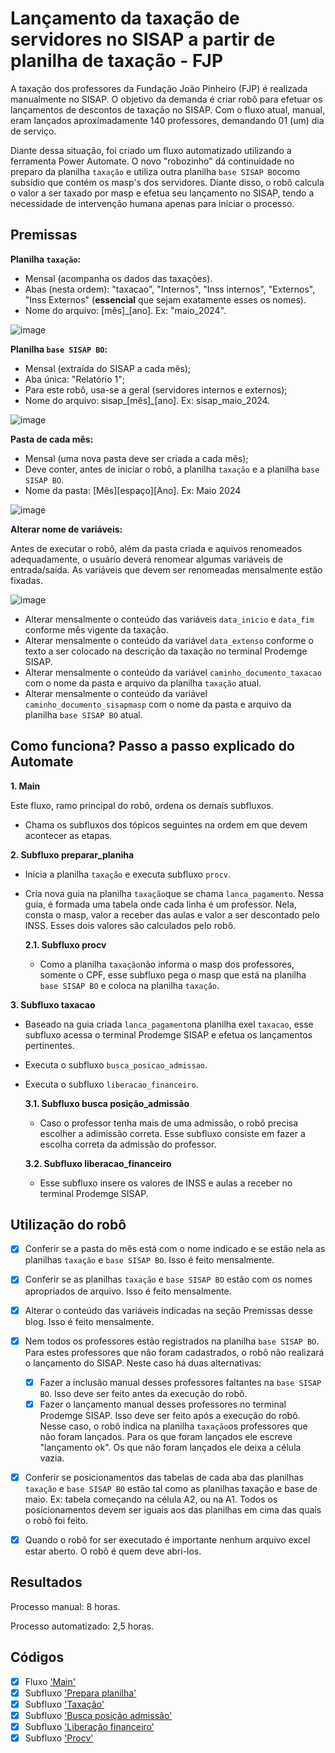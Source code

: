 # Lançamento da taxação de servidores no SISAP a partir de planilha de taxação - FJP

A taxação dos professores da Fundação João Pinheiro (FJP) é realizada manualmente no SISAP. O objetivo da demanda é criar robô para efetuar os lançamentos de descontos de taxação no SISAP. Com o fluxo atual, manual, eram lançados aproximadamente 140 professores, demandando 01 (um) dia de serviço.

Diante dessa situação, foi criado um fluxo automatizado utilizando a ferramenta Power Automate. O novo "robozinho" dá continuidade no preparo da planilha `taxação` e utiliza outra planilha `base SISAP BO`como subsídio que contém os masp's dos servidores. Diante disso, o robô calcula o valor a ser taxado por masp e efetua seu lançamento no SISAP, tendo a necessidade de intervenção humana apenas para iniciar o processo.

## Premissas

**Planilha `taxação`:**

- Mensal (acompanha os dados das taxações).
- Abas (nesta ordem): "taxacao", "Internos", "Inss internos", "Externos", "Inss Externos" (**essencial** que sejam exatamente esses os nomes).
- Nome do arquivo: [mês]_[ano]. Ex: "maio_2024".

![image](https://github.com/automatiza-mg/automatizacoes/assets/65547646/2ae333e8-beab-4efa-b98c-2a340afbf686)

**Planilha `base SISAP BO`:**

- Mensal (extraída do SISAP a cada mês);
- Aba única: "Relatório 1";
- Para este robô, usa-se a geral (servidores internos e externos);
- Nome do arquivo: sisap_[mês]_[ano]. Ex: sisap_maio_2024.

![image](https://github.com/automatiza-mg/automatizacoes/assets/65547646/16578ed5-0826-4b15-a0b3-086bd2ba5a01)

**Pasta de cada mês:**

- Mensal (uma nova pasta deve ser criada a cada mês);
- Deve conter, antes de iniciar o robô, a planilha `taxação` e a planilha `base SISAP BO`.
- Nome da pasta: [Mês][espaço][Ano]. Ex: Maio 2024

![image](https://github.com/automatiza-mg/automatizacoes/assets/65547646/95bf7bc8-9aab-4bc1-85b2-d111fb446671)

**Alterar nome de variáveis:**

Antes de executar o robô, além da pasta criada e aquivos renomeados adequadamente, o usuário deverá renomear algumas variáveis de entrada/saída. As variáveis que devem ser renomeadas mensalmente estão fixadas.

![image](https://github.com/automatiza-mg/automatizacoes/assets/65547646/2e738eb3-2a58-47e7-8499-b6eddee7d4f1)

- Alterar mensalmente o conteúdo das variáveis `data_inicio` e `data_fim`  conforme mês vigente da taxação.
- Alterar mensalmente o conteúdo da variável `data_extenso` conforme o texto a ser colocado na descrição da taxação no terminal Prodemge SISAP.
- Alterar mensalmente o conteúdo da variável `caminho_documento_taxacao` com o nome da pasta e arquivo da planilha `taxação` atual.
- Alterar mensalmente o conteúdo da variável `caminho_documento_sisapmasp` com o nome da pasta e arquivo da planilha `base SISAP BO` atual.

## Como funciona? Passo a passo explicado do Automate

**1. Main**

Este fluxo, ramo principal do robô, ordena os demais subfluxos.

- Chama os subfluxos dos tópicos seguintes na ordem em que devem acontecer as etapas.

**2. Subfluxo preparar_planiha**

- Inicia a planilha `taxação` e executa subfluxo `procv`.
- Cria nova guia na planilha `taxação`que se chama `lanca_pagamento`. Nessa guia, é formada uma tabela onde cada linha é um professor. Nela, consta o masp, valor a receber das aulas e valor a ser descontado pelo INSS. Esses dois valores são calculados pelo robô.

  **2.1. Subfluxo procv**

  - Como a planilha `taxação`não informa o masp dos professores, somente o CPF, esse subfluxo pega o masp que está na planilha `base SISAP BO` e coloca na planilha `taxação`.

**3. Subfluxo taxacao**

- Baseado na guia criada `lanca_pagamento`na planilha exel `taxacao`, esse subfluxo acessa o terminal Prodemge SISAP e efetua os lançamentos pertinentes.
- Executa o subfluxo `busca_posicao_admissao`.
- Executa o subfluxo `liberacao_financeiro`.

  **3.1. Subfluxo busca posição_admissão**

  - Caso o professor tenha mais de uma admissão, o robô precisa escolher a adimissão correta. Esse subfluxo consiste em fazer a escolha correta da admissão do professor.

  **3.2. Subfluxo liberacao_financeiro**

  - Esse subfluxo insere os valores de INSS e aulas a receber no terminal Prodemge SISAP.

## Utilização do robô

- [x] Conferir se a pasta do mês está com o nome indicado e se estão nela as planilhas `taxação` e `base SISAP BO`. Isso é feito mensalmente.
- [x] Conferir se as planilhas `taxação` e `base SISAP BO` estão com os nomes apropriados de arquivo. Isso é feito mensalmente.
- [x] Alterar o conteúdo das variáveis indicadas na seção Premissas desse blog. Isso é feito mensalmente.
- [x] Nem todos os professores estão registrados na planilha `base SISAP BO`. Para estes professores que não foram cadastrados, o robô não realizará o lançamento do SISAP. Neste caso há duas alternativas:
  - [x]   Fazer a inclusão manual desses professores faltantes na `base SISAP BO`. Isso deve ser feito antes da execução do robô.
  - [x]   Fazer o lançamento manual desses professores no terminal Prodemge SISAP. Isso deve ser feito após a execução do robô. Nesse caso, o robô indica na planilha `taxação`os professores que não foram lançados. Para os que foram lançados ele escreve "lançamento ok". Os que não foram lançados ele deixa a célula vazia.
- [x] Conferir se posicionamentos das tabelas de cada aba das planilhas `taxação` e `base SISAP BO` estão tal como as planilhas taxação e base de maio. Ex: tabela começando na célula A2, ou na A1. Todos os posicionamentos devem ser iguais aos das planilhas em cima das quais o robô foi feito.
- [x] Quando o robô for ser executado é importante nenhum arquivo excel estar aberto. O robô é quem deve abri-los.


## Resultados

Processo manual: 8 horas.

Processo automatizado: 2,5 horas.


## Códigos
- [x] Fluxo ['Main'](https://raw.githubusercontent.com/automatiza-mg/biblioteca-de-robos/main/robos/main.txt)
- [x] Subfluxo ['Prepara planilha'](https://raw.githubusercontent.com/automatiza-mg/biblioteca-de-robos/main/robos/1_preparar_planilha.txt)
- [x] Subfluxo ['Taxação'](https://raw.githubusercontent.com/automatiza-mg/biblioteca-de-robos/main/robos/2_taxacao.txt)
- [x] Subfluxo ['Busca posição admissão'](https://raw.githubusercontent.com/automatiza-mg/biblioteca-de-robos/main/robos/3_busca_posicao_admisao.txt)
- [x] Subfluxo ['Liberação financeiro'](https://raw.githubusercontent.com/automatiza-mg/biblioteca-de-robos/main/robos/4_liberacao_financeiro.txt)
- [x] Subfluxo ['Procv'](https://raw.githubusercontent.com/automatiza-mg/biblioteca-de-robos/main/robos/procv.txt)
